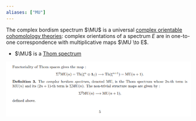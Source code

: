 ```yaml
---
aliases: ["MU"]
---
```


The complex bordism spectrum $\MU$ is a universal [complex orientable](complex%20orientable) [cohomolology theories](cohomolology%20theories.md): complex orientations of a spectrum $E$ are in one-to-one correspondence with multiplicative maps $\MU \to E$. 

- $\MU$ is a [Thom spectrum](Thom%20spectrum.md)

![](../attachments/Pasted%20image%2020210511204054.png)